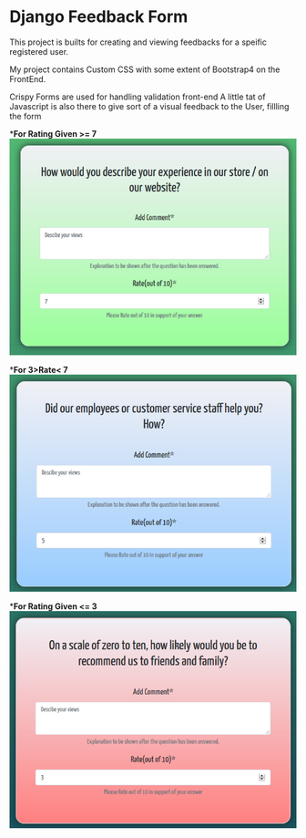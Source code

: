 # Django Feedback Form

This project is builts for creating and viewing feedbacks for a speific registered user.

My project contains Custom CSS with some extent of Bootstrap4 on the FrontEnd.

Crispy Forms are used for handling validation front-end
A little tat of Javascript is also there to give sort of a visual feedback to the User, fillling the form

*__For Rating Given >= 7__
![Positive](/img/green.png)


*__For 3>Rate< 7__
![Neutral](/img/Blue.png)


*__For Rating Given <= 3__
![Negative](/img/red.png)

##
